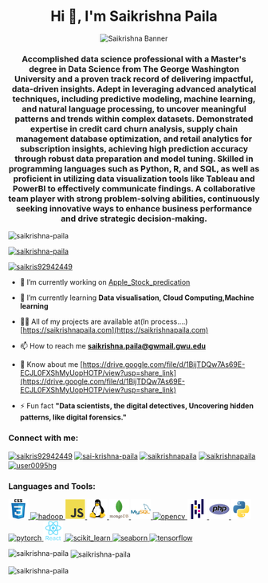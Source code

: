 <h1 align="center">Hi 👋, I'm Saikrishna Paila</h1>

<p align="center">
  <img src="https://github.com/Saikrishna-Paila/Saikrishna-Paila/blob/main/Saikrishna_Banner.jpg" alt="Saikrishna Banner" />
</p>

<h3 align="center">Accomplished data science professional with a Master's degree in Data Science from The George Washington University and a proven track record of delivering impactful, data-driven insights. Adept in leveraging advanced analytical techniques, including predictive modeling, machine learning, and natural language processing, to uncover meaningful patterns and trends within complex datasets. Demonstrated expertise in credit card churn analysis, supply chain management database optimization, and retail analytics for subscription insights, achieving high prediction accuracy through robust data preparation and model tuning. Skilled in programming languages such as Python, R, and SQL, as well as proficient in utilizing data visualization tools like Tableau and PowerBI to effectively communicate findings. A collaborative team player with strong problem-solving abilities, continuously seeking innovative ways to enhance business performance and drive strategic decision-making.</h3>



<p align="left"> <img src="https://komarev.com/ghpvc/?username=saikrishna-paila&label=Profile%20views&color=0e75b6&style=flat" alt="saikrishna-paila" /> </p>

<p align="left"> <a href="https://github.com/ryo-ma/github-profile-trophy"><img src="https://github-profile-trophy.vercel.app/?username=saikrishna-paila" alt="saikrishna-paila" /></a> </p>

<p align="left"> <a href="https://twitter.com/saikris92942449" target="blank"><img src="https://img.shields.io/twitter/follow/saikris92942449?logo=twitter&style=for-the-badge" alt="saikris92942449" /></a> </p>

- 🔭 I’m currently working on [Apple_Stock_predication](https://github.com/Saikrishna-Paila/Apple_stock_predication_using_LSTM-GRU-ARIMA)

- 🌱 I’m currently learning **Data visualisation, Cloud Computing,Machine learning**

- 👨‍💻 All of my projects are available at(In process....) [https://saikrishnapaila.com](https://saikrishnapaila.com)

- 📫 How to reach me **saikrishna.paila@gwmail.gwu.edu**

- 📄 Know about me [https://drive.google.com/file/d/1BijTDQw7As69E-ECJL0FXShMyUopHOTP/view?usp=share_link](https://drive.google.com/file/d/1BijTDQw7As69E-ECJL0FXShMyUopHOTP/view?usp=share_link)

- ⚡ Fun fact **"Data scientists, the digital detectives, Uncovering hidden patterns, like digital forensics."**

<h3 align="left">Connect with me:</h3>
<p align="left">
<a href="https://twitter.com/saikris92942449" target="blank"><img align="center" src="https://raw.githubusercontent.com/rahuldkjain/github-profile-readme-generator/master/src/images/icons/Social/twitter.svg" alt="saikris92942449" height="30" width="40" /></a>
<a href="https://linkedin.com/in/sai-krishna-paila" target="blank"><img align="center" src="https://raw.githubusercontent.com/rahuldkjain/github-profile-readme-generator/master/src/images/icons/Social/linked-in-alt.svg" alt="sai-krishna-paila" height="30" width="40" /></a>
<a href="https://kaggle.com/saikrishnapaila" target="blank"><img align="center" src="https://raw.githubusercontent.com/rahuldkjain/github-profile-readme-generator/master/src/images/icons/Social/kaggle.svg" alt="saikrishnapaila" height="30" width="40" /></a>
<a href="https://instagram.com/saikrishnapaila" target="blank"><img align="center" src="https://raw.githubusercontent.com/rahuldkjain/github-profile-readme-generator/master/src/images/icons/Social/instagram.svg" alt="saikrishnapaila" height="30" width="40" /></a>
<a href="https://www.leetcode.com/user0095hg" target="blank"><img align="center" src="https://raw.githubusercontent.com/rahuldkjain/github-profile-readme-generator/master/src/images/icons/Social/leet-code.svg" alt="user0095hg" height="30" width="40" /></a>
</p>

<h3 align="left">Languages and Tools:</h3>
<p align="left"> 
<a href="https://www.w3schools.com/css/" target="_blank" rel="noreferrer"> <img src="https://raw.githubusercontent.com/devicons/devicon/master/icons/css3/css3-original-wordmark.svg" alt="css3" width="40" height="40"/> </a> 
<a href="https://hadoop.apache.org/" target="_blank" rel="noreferrer"> <img src="https://www.vectorlogo.zone/logos/apache_hadoop/apache_hadoop-icon.svg" alt="hadoop" width="40" height="40"/> </a> 
<a href="https://developer.mozilla.org/en-US/docs/Web/JavaScript" target="_blank" rel="noreferrer"> <img src="https://raw.githubusercontent.com/devicons/devicon/master/icons/javascript/javascript-original.svg" alt="javascript" width="40" height="40"/> </a> 
<a href="https://www.linux.org/" target="_blank" rel="noreferrer"> <img src="https://raw.githubusercontent.com/devicons/devicon/master/icons/linux/linux-original.svg" alt="linux" width="40" height="40"/> </a> 
<a href="https://www.mongodb.com/" target="_blank" rel="noreferrer"> <img src="https://raw.githubusercontent.com/devicons/devicon/master/icons/mongodb/mongodb-original-wordmark.svg" alt="mongodb" width="40" height="40"/> </a> 
<a href="https://www.mysql.com/" target="_blank" rel="noreferrer"> <img src="https://raw.githubusercontent.com/devicons/devicon/master/icons/mysql/mysql-original-wordmark.svg" alt="mysql" width="40" height="40"/> </a> 
<a href="https://opencv.org/" target="_blank" rel="noreferrer"> <img src="https://www.vectorlogo.zone/logos/opencv/opencv-icon.svg" alt="opencv" width="40" height="40"/> </a> 
<a href="https://pandas.pydata.org/" target="_blank" rel="noreferrer"> <img src="https://raw.githubusercontent.com/devicons/devicon/2ae2a900d2f041da66e950e4d48052658d850630/icons/pandas/pandas-original.svg" alt="pandas" width="40" height="40"/> </a> 
<a href="https://www.php.net" target="_blank" rel="noreferrer"> <img src="https://raw.githubusercontent.com/devicons/devicon/master/icons/php/php-original.svg" alt="php" width="40" height="40"/> </a> 
<a href="https://www.python.org" target="_blank" rel="noreferrer"> <img src="https://raw.githubusercontent.com/devicons/devicon/master/icons/python/python-original.svg" alt="python" width="40" height="40"/> </a> 
<a href="https://pytorch.org/" target="_blank" rel="noreferrer"> <img src="https://www.vectorlogo.zone/logos/pytorch/pytorch-icon.svg" alt="pytorch" width="40" height="40"/> </a> 
<a href="https://reactjs.org/" target="_blank" rel="noreferrer"> <img src="https://raw.githubusercontent.com/devicons/devicon/master/icons/react/react-original-wordmark.svg" alt="react" width="40" height="40"/> </a> 
<a href="https://scikit-learn.org/" target="_blank" rel="noreferrer"> <img src="https://upload.wikimedia.org/wikipedia/commons/0/05/Scikit_learn_logo_small.svg" alt="scikit_learn" width="40" height="40"/> </a> 
<a href="https://seaborn.pydata.org/" target="_blank" rel="noreferrer"> <img src="https://seaborn.pydata.org/_images/logo-mark-lightbg.svg" alt="seaborn" width="40" height="40"/> </a> 
<a href="https://www.tensorflow.org" target="_blank" rel="noreferrer"> <img src="https://www.vectorlogo.zone/logos/tensorflow/tensorflow-icon.svg" alt="tensorflow" width="40" height="40"/> </a> 
</p>

<p><img align="left" src="https://github-readme-stats.vercel.app/api/top-langs?username=saikrishna-paila&show_icons=true&locale=en&layout=compact" alt="saikrishna-paila" /></p>

<p>&nbsp;<img align="center" src="https://github-readme-stats.vercel.app/api?username=saikrishna-paila&show_icons=true&locale=en" alt="saikrishna-paila" /></p>

<p><img align="center" src="https://github-readme-streak-stats.herokuapp.com/?user=saikrishna-paila&" alt="saikrishna-paila" /></p>
